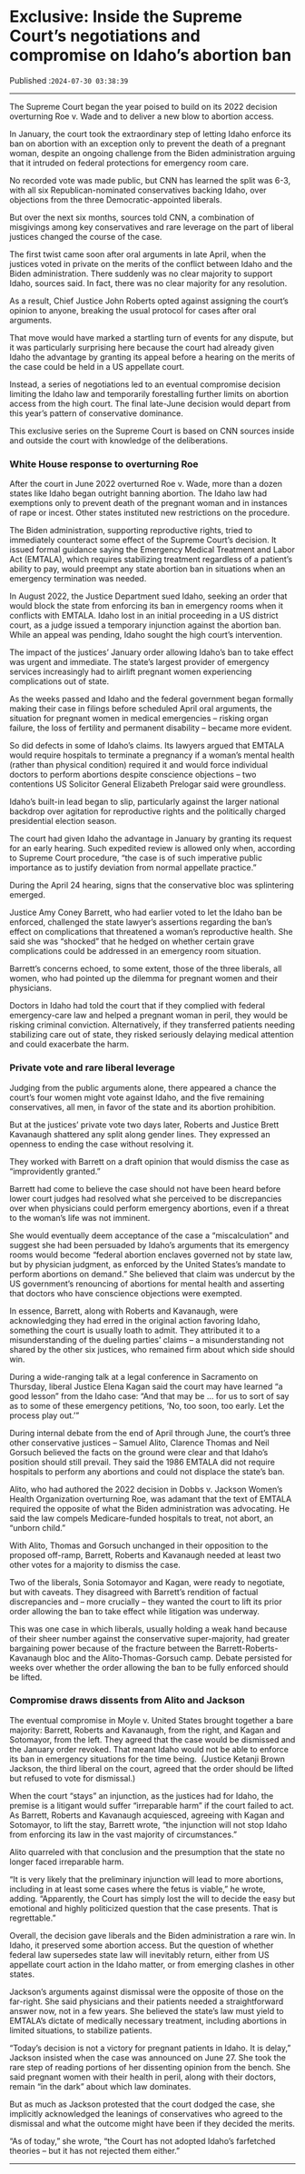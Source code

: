 # Exclusive: Inside the Supreme Court’s negotiations and compromise on Idaho’s abortion ban

Published :`2024-07-30 03:38:39`

---

The Supreme Court began the year poised to build on its 2022 decision overturning Roe v. Wade and to deliver a new blow to abortion access.

In January, the court took the extraordinary step of letting Idaho enforce its ban on abortion with an exception only to prevent the death of a pregnant woman, despite an ongoing challenge from the Biden administration arguing that it intruded on federal protections for emergency room care.

No recorded vote was made public, but CNN has learned the split was 6-3, with all six Republican-nominated conservatives backing Idaho, over objections from the three Democratic-appointed liberals.

But over the next six months, sources told CNN, a combination of misgivings among key conservatives and rare leverage on the part of liberal justices changed the course of the case.

The first twist came soon after oral arguments in late April, when the justices voted in private on the merits of the conflict between Idaho and the Biden administration. There suddenly was no clear majority to support Idaho, sources said. In fact, there was no clear majority for any resolution.

As a result, Chief Justice John Roberts opted against assigning the court’s opinion to anyone, breaking the usual protocol for cases after oral arguments.

That move would have marked a startling turn of events for any dispute, but it was particularly surprising here because the court had already given Idaho the advantage by granting its appeal before a hearing on the merits of the case could be held in a US appellate court.

Instead, a series of negotiations led to an eventual compromise decision limiting the Idaho law and temporarily forestalling further limits on abortion access from the high court. The final late-June decision would depart from this year’s pattern of conservative dominance.

This exclusive series on the Supreme Court is based on CNN sources inside and outside the court with knowledge of the deliberations.

### White House response to overturning Roe

After the court in June 2022 overturned Roe v. Wade, more than a dozen states like Idaho began outright banning abortion. The Idaho law had exemptions only to prevent death of the pregnant woman and in instances of rape or incest. Other states instituted new restrictions on the procedure.

The Biden administration, supporting reproductive rights, tried to immediately counteract some effect of the Supreme Court’s decision. It issued formal guidance saying the Emergency Medical Treatment and Labor Act (EMTALA), which requires stabilizing treatment regardless of a patient’s ability to pay, would preempt any state abortion ban in situations when an emergency termination was needed.

In August 2022, the Justice Department sued Idaho, seeking an order that would block the state from enforcing its ban in emergency rooms when it conflicts with EMTALA. Idaho lost in an initial proceeding in a US district court, as a judge issued a temporary injunction against the abortion ban. While an appeal was pending, Idaho sought the high court’s intervention.

The impact of the justices’ January order allowing Idaho’s ban to take effect was urgent and immediate. The state’s largest provider of emergency services increasingly had to airlift pregnant women experiencing complications out of state.

As the weeks passed and Idaho and the federal government began formally making their case in filings before scheduled April oral arguments, the situation for pregnant women in medical emergencies – risking organ failure, the loss of fertility and permanent disability – became more evident.

So did defects in some of Idaho’s claims. Its lawyers argued that EMTALA would require hospitals to terminate a pregnancy if a woman’s mental health (rather than physical condition) required it and would force individual doctors to perform abortions despite conscience objections – two contentions US Solicitor General Elizabeth Prelogar said were groundless.

Idaho’s built-in lead began to slip, particularly against the larger national backdrop over agitation for reproductive rights and the politically charged presidential election season.

The court had given Idaho the advantage in January by granting its request for an early hearing. Such expedited review is allowed only when, according to Supreme Court procedure, “the case is of such imperative public importance as to justify deviation from normal appellate practice.”

During the April 24 hearing, signs that the conservative bloc was splintering emerged.

Justice Amy Coney Barrett, who had earlier voted to let the Idaho ban be enforced, challenged the state lawyer’s assertions regarding the ban’s effect on complications that threatened a woman’s reproductive health. She said she was “shocked” that he hedged on whether certain grave complications could be addressed in an emergency room situation.

Barrett’s concerns echoed, to some extent, those of the three liberals, all women, who had pointed up the dilemma for pregnant women and their physicians.

Doctors in Idaho had told the court that if they complied with federal emergency-care law and helped a pregnant woman in peril, they would be risking criminal conviction. Alternatively, if they transferred patients needing stabilizing care out of state, they risked seriously delaying medical attention and could exacerbate the harm.

### Private vote and rare liberal leverage

Judging from the public arguments alone, there appeared a chance the court’s four women might vote against Idaho, and the five remaining conservatives, all men, in favor of the state and its abortion prohibition.

But at the justices’ private vote two days later, Roberts and Justice Brett Kavanaugh shattered any split along gender lines. They expressed an openness to ending the case without resolving it.

They worked with Barrett on a draft opinion that would dismiss the case as “improvidently granted.”

Barrett had come to believe the case should not have been heard before lower court judges had resolved what she perceived to be discrepancies over when physicians could perform emergency abortions, even if a threat to the woman’s life was not imminent.

She would eventually deem acceptance of the case a “miscalculation” and suggest she had been persuaded by Idaho’s arguments that its emergency rooms would become “federal abortion enclaves governed not by state law, but by physician judgment, as enforced by the United States’s mandate to perform abortions on demand.” She believed that claim was undercut by the US government’s renouncing of abortions for mental health and asserting that doctors who have conscience objections were exempted.

In essence, Barrett, along with Roberts and Kavanaugh, were acknowledging they had erred in the original action favoring Idaho, something the court is usually loath to admit. They attributed it to a misunderstanding of the dueling parties’ claims – a misunderstanding not shared by the other six justices, who remained firm about which side should win.

During a wide-ranging talk at a legal conference in Sacramento on Thursday, liberal Justice Elena Kagan said the court may have learned “a good lesson” from the Idaho case: “And that may be … for us to sort of say as to some of these emergency petitions, ‘No, too soon, too early. Let the process play out.’”

During internal debate from the end of April through June, the court’s three other conservative justices – Samuel Alito, Clarence Thomas and Neil Gorsuch believed the facts on the ground were clear and that Idaho’s position should still prevail. They said the 1986 EMTALA did not require hospitals to perform any abortions and could not displace the state’s ban.

Alito, who had authored the 2022 decision in Dobbs v. Jackson Women’s Health Organization overturning Roe, was adamant that the text of EMTALA required the opposite of what the Biden administration was advocating. He said the law compels Medicare-funded hospitals to treat, not abort, an “unborn child.”

With Alito, Thomas and Gorsuch unchanged in their opposition to the proposed off-ramp, Barrett, Roberts and Kavanaugh needed at least two other votes for a majority to dismiss the case.

Two of the liberals, Sonia Sotomayor and Kagan, were ready to negotiate, but with caveats. They disagreed with Barrett’s rendition of factual discrepancies and – more crucially – they wanted the court to lift its prior order allowing the ban to take effect while litigation was underway.

This was one case in which liberals, usually holding a weak hand because of their sheer number against the conservative super-majority, had greater bargaining power because of the fracture between the Barrett-Roberts-Kavanaugh bloc and the Alito-Thomas-Gorsuch camp. Debate persisted for weeks over whether the order allowing the ban to be fully enforced should be lifted.

### Compromise draws dissents from Alito and Jackson

The eventual compromise in Moyle v. United States brought together a bare majority: Barrett, Roberts and Kavanaugh, from the right, and Kagan and Sotomayor, from the left. They agreed that the case would be dismissed and the January order revoked. That meant Idaho would not be able to enforce its ban in emergency situations for the time being.  (Justice Ketanji Brown Jackson, the third liberal on the court, agreed that the order should be lifted but refused to vote for dismissal.)

When the court “stays” an injunction, as the justices had for Idaho, the premise is a litigant would suffer “irreparable harm” if the court failed to act. As Barrett, Roberts and Kavanaugh acquiesced, agreeing with Kagan and Sotomayor, to lift the stay, Barrett wrote, “the injunction will not stop Idaho from enforcing its law in the vast majority of circumstances.”

Alito quarreled with that conclusion and the presumption that the state no longer faced irreparable harm.

“It is very likely that the preliminary injunction will lead to more abortions, including in at least some cases where the fetus is viable,” he wrote, adding. “Apparently, the Court has simply lost the will to decide the easy but emotional and highly politicized question that the case presents. That is regrettable.”

Overall, the decision gave liberals and the Biden administration a rare win. In Idaho, it preserved some abortion access. But the question of whether federal law supersedes state law will inevitably return, either from US appellate court action in the Idaho matter, or from emerging clashes in other states.

Jackson’s arguments against dismissal were the opposite of those on the far-right. She said physicians and their patients needed a straightforward answer now, not in a few years. She believed the state’s law must yield to EMTALA’s dictate of medically necessary treatment, including abortions in limited situations, to stabilize patients.

“Today’s decision is not a victory for pregnant patients in Idaho. It is delay,” Jackson insisted when the case was announced on June 27. She took the rare step of reading portions of her dissenting opinion from the bench. She said pregnant women with their health in peril, along with their doctors, remain “in the dark” about which law dominates.

But as much as Jackson protested that the court dodged the case, she implicitly acknowledged the leanings of conservatives who agreed to the dismissal and what the outcome might have been if they decided the merits.

“As of today,” she wrote, “the Court has not adopted Idaho’s farfetched theories – but it has not rejected them either.”

---

